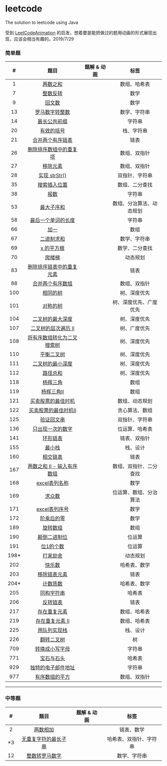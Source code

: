# leetcode

The solution to leetcode using Java

受到 [LeetCodeAnimation](https://github.com/MisterBooo/LeetCodeAnimation) 的启发，想着要是能把做过的题用动画的形式展现出现，应该会相当有趣的。2019/7/29

### 简单题

|   #   |                                                    题目                                                    | 题解 & 动画 |           标签           |
| :---: | :--------------------------------------------------------------------------------------------------------: | ----------- | :----------------------: |
|   1   |                          [两数之和](<https://leetcode-cn.com/problems/two-sum/>)                           |             |       数组、哈希表       |
|   7   |                      [整数反转](<https://leetcode-cn.com/problems/reverse-integer/>)                       |             |           数学           |
|   9   |                      [回文数](<https://leetcode-cn.com/problems/palindrome-number/>)                       |             |           数学           |
|  13   |                   [罗马数字转整数](<https://leetcode-cn.com/problems/roman-to-integer/>)                   |             |       数学、字符串       |
|  14   |                 [最长公共前缀](<https://leetcode-cn.com/problems/longest-common-prefix/>)                  |             |          字符串          |
|  20   |                    [有效的括号](<https://leetcode-cn.com/problems/valid-parentheses/>)                     |             |        栈、字符串        |
|  21   |               [合并两个有序链表](<https://leetcode-cn.com/problems/merge-two-sorted-lists/>)               |             |           链表           |
|  26   |     [删除排序数组中的重复项](<https://leetcode-cn.com/problems/remove-duplicates-from-sorted-array/>)      |             |       数组、双指针       |
|  27   |                       [移除元素](<https://leetcode-cn.com/problems/remove-element/>)                       |             |       数组、双指针       |
|  28   |                   [实现 strStr()](<https://leetcode-cn.com/problems/implement-strstr/>)                    |             |      双指针、字符串      |
|  35   |                 [搜索插入位置](<https://leetcode-cn.com/problems/search-insert-position/>)                 |             |      数组、二分查找      |
|  38   |                         [报数](<https://leetcode-cn.com/problems/count-and-say/>)                          |             |          字符串          |
|  53   |                     [最大子序和](<https://leetcode-cn.com/problems/maximum-subarray/>)                     |             | 数组、分治算法、动态规划 |
|  58   |               [最后一个单词的长度](<https://leetcode-cn.com/problems/length-of-last-word/>)                |             |          字符串          |
|  66   |                            [加一](<https://leetcode-cn.com/problems/plus-one/>)                            |             |           数组           |
|  67   |                        [二进制求和](<https://leetcode-cn.com/problems/add-binary/>)                        |             |       数学、字符串       |
|  69   |                          [x 的平方根](<https://leetcode-cn.com/problems/sqrtx/>)                           |             |      数学、二分查找      |
|  70   |                       [爬楼梯](<https://leetcode-cn.com/problems/climbing-stairs/>)                        |             |         动态规划         |
|  83   |     [删除排序链表中的重复元素](<https://leetcode-cn.com/problems/remove-duplicates-from-sorted-list/>)     |             |           链表           |
|  88   |                 [合并两个有序数组](<https://leetcode-cn.com/problems/merge-sorted-array/>)                 |             |       数组、双指针       |
|  100  |                         [相同的树](<https://leetcode-cn.com/problems/same-tree/>)                          |             |       树、深度优先       |
|  101  |                       [对称的树](<https://leetcode-cn.com/problems/symmetric-tree/>)                       |             |  树、深度优先、广度优先  |
|  104  |            [二叉树的最大深度](<https://leetcode-cn.com/problems/maximum-depth-of-binary-tree/>)            |             |       树、深度优先       |
|  107  |       [二叉树的层次遍历 Ⅱ](<https://leetcode-cn.com/problems/binary-tree-level-order-traversal-ii/>)       |             |       树、广度优先       |
|  108  | [将有序数组转化为二叉搜索树](https://leetcode-cn.com/problems/convert-sorted-array-to-binary-search-tree/) |             |       树、深度优先       |
|  110  |                    [平衡二叉树](https://leetcode-cn.com/problems/balanced-binary-tree/)                    |             |       树、深度优先       |
|  111  |             [二叉树的最小深度](https://leetcode-cn.com/problems/minimum-depth-of-binary-tree/)             |             |       树、深度优先       |
|  112  |                           [路径总和](https://leetcode-cn.com/problems/path-sum/)                           |             |       树、深度优先       |
|  118  |                       [杨辉三角](https://leetcode-cn.com/problems/pascals-triangle/)                       |             |           数组           |
|  119  |                     [杨辉三角Ⅱ](https://leetcode-cn.com/problems/pascals-triangle-ii/)                     |             |           数组           |
|  121  |          [买卖股票的最佳时机](https://leetcode-cn.com/problems/best-time-to-buy-and-sell-stock/)           |             |      数组、动态规划      |
|  122  |        [买卖股票的最佳时机Ⅱ](https://leetcode-cn.com/problems/best-time-to-buy-and-sell-stock-ii/)         |             |      贪心算法、数组      |
|  125  |                      [验证回文串](https://leetcode-cn.com/problems/valid-palindrome/)                      |             |      双指针、字符串      |
|  136  |                    [只出现一次的数字](https://leetcode-cn.com/problems/single-number/)                     |             |      位运算、哈希表      |
|  141  |                      [环形链表](https://leetcode-cn.com/problems/linked-list-cycle/)                       |             |       链表、双指针       |
|  155  |                           [最小栈](https://leetcode-cn.com/problems/min-stack/)                            |             |         栈、设计         |
|  160  |               [相交链表](https://leetcode-cn.com/problems/intersection-of-two-linked-lists/)               |             |           链表           |
|  167  |      [两数之和 II - 输入有序数组](https://leetcode-cn.com/problems/two-sum-ii-input-array-is-sorted/)      |             |  数组、双指针、二分查找  |
|  168  |                [excel表列名称](https://leetcode-cn.com/problems/excel-sheet-column-title/)                 |             |           数学           |
|  169  |                        [求众数](https://leetcode-cn.com/problems/majority-element/)                        |             |  位运算、数组、分治算法  |
|  171  |                [excel表列序号](https://leetcode-cn.com/problems/excel-sheet-column-number/)                |             |           数学           |
|  172  |                 [阶乘后的零](https://leetcode-cn.com/problems/factorial-trailing-zeroes/)                  |             |           数学           |
|  189  |                         [旋转数组](https://leetcode-cn.com/problems/rotate-array/)                         |             |           数组           |
|  190  |                       [颠倒二进制位](https://leetcode-cn.com/problems/reverse-bits/)                       |             |          位运算          |
|  191  |                      [位1的个数](https://leetcode-cn.com/problems/number-of-1-bits/)                       |             |          位运算          |
| 198*  |       [打家劫舍](https://leetcode-cn.com/problems/house-robber/solution/da-jia-jie-she-by-leetcode/)       |             |         动态规划         |
|  202  |                          [快乐数](https://leetcode-cn.com/problems/happy-number/)                          |             |       哈希表、数学       |
|  203  |               [移除链表元素](https://leetcode-cn.com/problems/remove-linked-list-elements/)                |             |           链表           |
| 204*  |                         [计数质数](https://leetcode-cn.com/problems/count-primes/)                         |             |       哈希表、数学       |
|  205  |                     [同构字符串](https://leetcode-cn.com/problems/isomorphic-strings/)                     |             |          哈希表          |
|  206  |                     [反转链表](https://leetcode-cn.com/problems/reverse-linked-list/)                      |             |           链表           |
|  217  |                    [存在重复元素](https://leetcode-cn.com/problems/contains-duplicate/)                    |             |       数组、哈希表       |
|  219  |                 [存在重复元素 II](https://leetcode-cn.com/problems/contains-duplicate-ii/)                 |             |       数组、哈希表       |
|  225  |               [用队列实现栈](https://leetcode-cn.com/problems/implement-stack-using-queues/)               |             |         栈、设计         |
|  226  |                     [翻转二叉树](https://leetcode-cn.com/problems/invert-binary-tree/)                     |             |            树            |
|  709  |                    [转换成小写字母](<https://leetcode-cn.com/problems/to-lower-case/>)                     |             |          字符串          |
|  771  |                    [宝石与石头](<https://leetcode-cn.com/problems/jewels-and-stones/>)                     |             |          哈希表          |
|  929  |              [独特的电子邮件地址](<https://leetcode-cn.com/problems/unique-email-addresses/>)              |             |          字符串          |
|  977  |              [有序数组的平方](<https://leetcode-cn.com/problems/squares-of-a-sorted-array/>)               |             |       数组、双指针       |

---

### 中等题

|   #   |                                                   题目                                                   | 题解 & 动画 |          标签          |
| :---: | :------------------------------------------------------------------------------------------------------: | ----------- | :--------------------: |
|   2   |                      [两数相加](https://leetcode-cn.com/problems/add-two-numbers/)                       |             |       链表、数学       |
|  *3   | [无重复字符的最长子串](https://leetcode-cn.com/problems/longest-substring-without-repeating-characters/) |             | 哈希表、双指针、字符串 |
|  12   |                  [整数转罗马数字](<https://leetcode-cn.com/problems/integer-to-roman/>)                  |             |      数学、字符串      |
